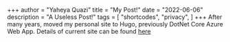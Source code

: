 +++
author = "Yaheya Quazi"
title = "My Post!"
date = "2022-06-06"
description = "A Useless Post!"
tags = [
    "shortcodes",
    "privacy",
]
+++
After many years, moved my personal site to Hugo, previously DotNet Core Azure Web App. Details of current site can be found <a href="/about/">here</a>